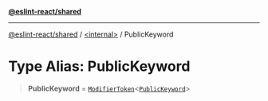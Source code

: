[**@eslint-react/shared**](../../README.md)

***

[@eslint-react/shared](../../README.md) / [\<internal\>](../README.md) / PublicKeyword

# Type Alias: PublicKeyword

> **PublicKeyword** = [`ModifierToken`](../interfaces/ModifierToken.md)\<[`PublicKeyword`](../enumerations/SyntaxKind.md#publickeyword)\>
